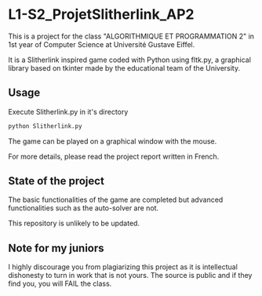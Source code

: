 # L1-S2_ProjetSlitherlink_AP2

This is a project for the class "ALGORITHMIQUE ET PROGRAMMATION 2" in 1st year of Computer Science at Université Gustave Eiffel.

It is a Slitherlink inspired game coded with Python using fltk.py, a graphical library based on tkinter made by the educational team of the University.

## Usage

Execute Slitherlink.py in it's directory
```bash
python Slitherlink.py
```

The game can be played on a graphical window with the mouse.

For more details, please read the project report written in French.

## State of the project

The basic functionalities of the game are completed but advanced functionalities such as the auto-solver are not.

This repository is unlikely to be updated.

## Note for my juniors

I highly discourage you from plagiarizing this project as it is intellectual dishonesty to turn in work that is not yours.
The source is public and if they find you, you will FAIL the class.
